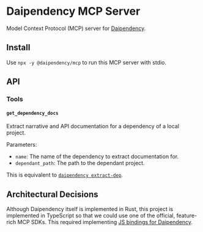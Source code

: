 # Daipendency MCP Server

Model Context Protocol (MCP) server for [Daipendency](https://github.com/daipendency/daipendency).

## Install

Use `npx -y @daipendency/mcp` to run this MCP server with stdio.

## API

### Tools

#### `get_dependency_docs`

Extract narrative and API documentation for a dependency of a local project.

Parameters:

- `name`: The name of the dependency to extract documentation for.
- `dependant_path`: The path to the dependant project.

This is equivalent to [`daipendency extract-dep`](https://github.com/daipendency/daipendency#daipendency-extract-dep-extract-the-documentation-of-a-dependency).

## Architectural Decisions

Although Daipendency itself is implemented in Rust,
this project is implemented in TypeScript so that we could use one of the official, feature-rich MCP SDKs.
This required implementing [JS bindings for Daipendency](https://github.com/daipendency/daipendency-js).
